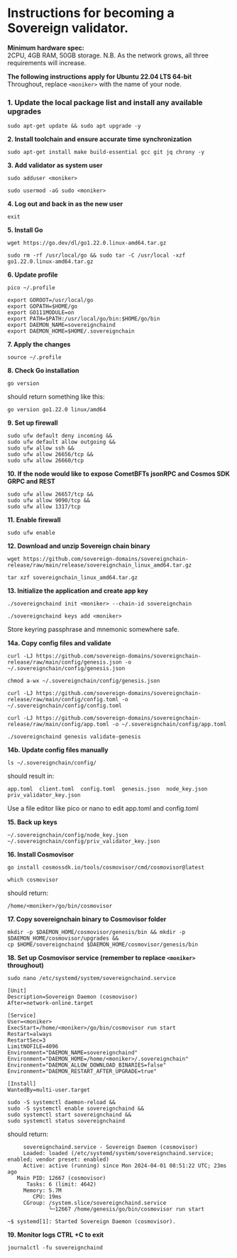 # Instructions for becoming a Sovereign validator.

**Minimum hardware spec:**  
2CPU, 4GB RAM, 50GB storage. N.B. As the network grows, all three requirements will increase.

**The following instructions apply for Ubuntu 22.04 LTS 64-bit**  
Throughout, replace `<moniker>` with the name of your node.

### 1. Update the local package list and install any available upgrades

```console
sudo apt-get update && sudo apt upgrade -y
```

**2. Install toolchain and ensure accurate time synchronization**

```console
sudo apt-get install make build-essential gcc git jq chrony -y
```

**3. Add validator as system user**

```console
sudo adduser <moniker>
```
```console
sudo usermod -aG sudo <moniker>
```

**4. Log out and back in as the new user**
```console
exit
```

**5. Install Go**

```console
wget https://go.dev/dl/go1.22.0.linux-amd64.tar.gz
```
```console
sudo rm -rf /usr/local/go && sudo tar -C /usr/local -xzf go1.22.0.linux-amd64.tar.gz
```

**6. Update profile**
```console
pico ~/.profile
```


```console
export GOROOT=/usr/local/go
export GOPATH=$HOME/go
export GO111MODULE=on
export PATH=$PATH:/usr/local/go/bin:$HOME/go/bin
export DAEMON_NAME=sovereignchaind
export DAEMON_HOME=$HOME/.sovereignchain
```

**7. Apply the changes**
```console
source ~/.profile
```

**8. Check Go installation**
```console
go version
````
should return something like this:
```console
go version go1.22.0 linux/amd64
```

**9. Set up firewall**
```console
sudo ufw default deny incoming &&
sudo ufw default allow outgoing &&
sudo ufw allow ssh &&
sudo ufw allow 26656/tcp &&
sudo ufw allow 26660/tcp
```

**10. If the node would like to expose CometBFTs jsonRPC and Cosmos SDK GRPC and REST**

```console
sudo ufw allow 26657/tcp &&
sudo ufw allow 9090/tcp &&
sudo ufw allow 1317/tcp
```

**11. Enable firewall**

```console
sudo ufw enable
```

**12. Download and unzip Sovereign chain binary**

```console
wget https://github.com/sovereign-domains/sovereignchain-release/raw/main/release/sovereignchain_linux_amd64.tar.gz
```
```console
tar xzf sovereignchain_linux_amd64.tar.gz
```

**13. Initialize the application and create app key**

```console
./sovereignchaind init <moniker> --chain-id sovereignchain
```
```console
./sovereignchaind keys add <moniker>
```
Store keyring passphrase and mnemonic somewhere safe.

**14a. Copy config files and validate**

```console
curl -LJ https://github.com/sovereign-domains/sovereignchain-release/raw/main/config/genesis.json -o ~/.sovereignchain/config/genesis.json
```
```console
chmod a-wx ~/.sovereignchain/config/genesis.json
```
```console
curl -LJ https://github.com/sovereign-domains/sovereignchain-release/raw/main/config/config.toml -o ~/.sovereignchain/config/config.toml
```
```console
curl -LJ https://github.com/sovereign-domains/sovereignchain-release/raw/main/config/app.toml -o ~/.sovereignchain/config/app.toml
```
```console
./sovereignchaind genesis validate-genesis
```

**14b. Update config files manually**

```console
ls ~/.sovereignchain/config/
```

should result in:

```console
app.toml  client.toml  config.toml  genesis.json  node_key.json  priv_validator_key.json
```

Use a file editor like pico or nano to edit app.toml and config.toml

**15. Back up keys**

```console
~/.sovereignchain/config/node_key.json
~/.sovereignchain/config/priv_validator_key.json
```

**16. Install Cosmovisor**

```console
go install cosmossdk.io/tools/cosmovisor/cmd/cosmovisor@latest
```
```console
which cosmovisor
```

should return:

```console
/home/<moniker>/go/bin/cosmovisor
```

**17. Copy sovereignchain binary to Cosmovisor folder**

```console
mkdir -p $DAEMON_HOME/cosmovisor/genesis/bin && mkdir -p $DAEMON_HOME/cosmovisor/upgrades &&
cp $HOME/sovereignchaind $DAEMON_HOME/cosmovisor/genesis/bin
```

**18. Set up Cosmovisor service (remember to replace `<moniker>` throughout)**

```console
sudo nano /etc/systemd/system/sovereignchaind.service
```

```console
[Unit]
Description=Sovereign Daemon (cosmovisor)
After=network-online.target

[Service]
User=<moniker>
ExecStart=/home/<moniker>/go/bin/cosmovisor run start
Restart=always
RestartSec=3
LimitNOFILE=4096
Environment="DAEMON_NAME=sovereignchaind"
Environment="DAEMON_HOME=/home/<moniker>/.sovereignchain"
Environment="DAEMON_ALLOW_DOWNLOAD_BINARIES=false"
Environment="DAEMON_RESTART_AFTER_UPGRADE=true"

[Install]
WantedBy=multi-user.target
```

```console
sudo -S systemctl daemon-reload &&
sudo -S systemctl enable sovereignchaind &&
sudo systemctl start sovereignchaind &&
sudo systemctl status sovereignchaind
```

should return:

```console
     sovereignchaind.service - Sovereign Daemon (cosmovisor)
     Loaded: loaded (/etc/systemd/system/sovereignchaind.service; enabled; vendor preset: enabled)
     Active: active (running) since Mon 2024-04-01 08:51:22 UTC; 23ms ago
   Main PID: 12667 (cosmovisor)
      Tasks: 6 (limit: 4642)
     Memory: 5.7M
        CPU: 19ms
     CGroup: /system.slice/sovereignchaind.service
             └─12667 /home/genesis/go/bin/cosmovisor run start

~$ systemd[1]: Started Sovereign Daemon (cosmovisor).
```

**19. Monitor logs CTRL +C to exit**

```console
journalctl -fu sovereignchaind
```
